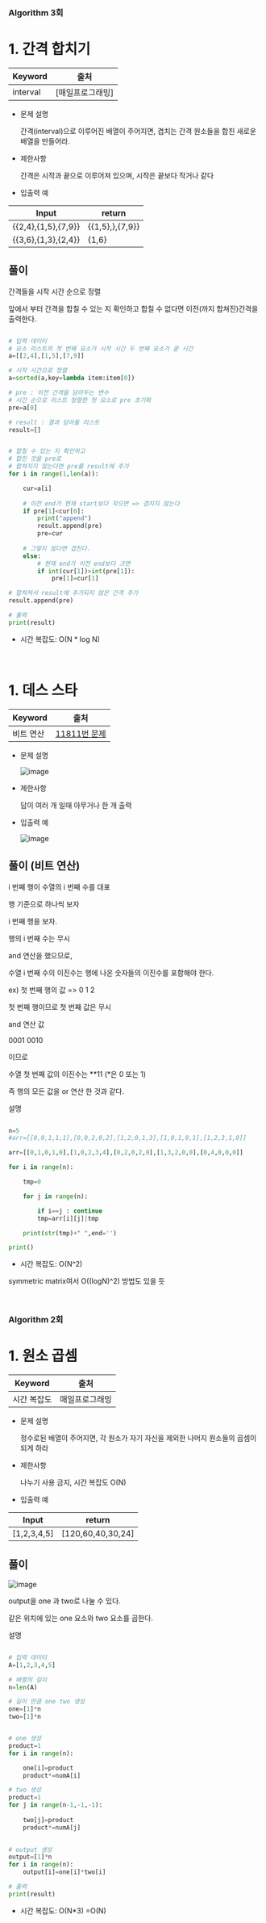 ### Algorithm 3회

# 1. 간격 합치기

Keyword|출처
-|-
interval | [매일프로그래밍]


* 문제 설명

  간격(interval)으로 이루어진 배열이 주어지면, 겹치는 간격 원소들을 합친 새로운 배열을 만들어라.

* 제한사항

  간격은 시작과 끝으로 이루어져 있으며, 시작은 끝보다 작거나 같다

* 입출력 예

Input	|return
-|-
{{2,4},{1,5},{7,9}}| {{1,5},},{7,9}}
{{3,6},{1,3},{2,4}}|{1,6}


## 풀이

간격들을 시작 시간 순으로 정렬

앞에서 부터 간격을 합칠 수 있는 지 확인하고 합칠 수 없다면 이전(까지 합쳐진)간격을 출력한다.

```python

# 입력 데이터
# 요소 리스트의 첫 번째 요소가 시작 시간 두 번째 요소가 끝 시간
a=[[2,4],[1,5],[7,9]]

# 시작 시간으로 정렬
a=sorted(a,key=lambda item:item[0])

# pre : 이전 간격을 담아두는 변수
# 시간 순으로 리스트 정렬한 첫 요소로 pre 초기화 
pre=a[0]

# result : 결과 담아둘 리스트
result=[]


# 합칠 수 있는 지 확인하고
# 합친 것을 pre로
# 합쳐지지 않는다면 pre를 result에 추가
for i in range(1,len(a)):

    cur=a[i]
    
    # 이전 end가 현재 start보다 작으면 => 겹치지 않는다
    if pre[1]<cur[0]:
        print("append")
        result.append(pre)
        pre=cur
    
    # 그렇지 않다면 겹친다.
    else:
        # 현재 end가 이전 end보다 크면
        if int(cur[1])>int(pre[1]):
            pre[1]=cur[1]

# 합쳐져서 result에 추가되지 않은 간격 추가
result.append(pre)

# 출력
print(result)
```

* 시간 복잡도: O(N * log N)

</br>

# 1. 데스 스타

Keyword|출처
-|-
비트 연산 | [11811번 문제](https://www.acmicpc.net/problem/11811)


* 문제 설명

  ![image](https://user-images.githubusercontent.com/33515697/48888375-d9f38680-ee75-11e8-97f0-55abb71961ed.png)


* 제한사항

  답이 여러 개 일때 아무거나 한 개 출력

* 입출력 예

  ![image](https://user-images.githubusercontent.com/33515697/48888395-ebd52980-ee75-11e8-957b-d0a468e6dcb6.png)


## 풀이 (비트 연산)

i 번째 행이 수열의 i 번째 수를 대표

행 기준으로 하나씩 보자

i 번째 행을 보자.

행의 i 번째 수는 무시

and 연산을 했으므로,

수열 i 번째 수의 이진수는 행에 나온 숫자들의 이진수를 포함해야 한다.

ex) 첫 번째 행의 값 => 0 1 2

첫 번째 행이므로 첫 번째 값은 무시

and 연산 값

0001
0010

이므로

수열 첫 번째 값의 이진수는 \*\*11 (\*은 0 또는 1) 

즉 행의 모든 값을 or 연산 한 것과 같다.


설명

```python

n=5
#arr=[[0,0,1,1,1],[0,0,2,0,2],[1,2,0,1,3],[1,0,1,0,1],[1,2,3,1,0]]

arr=[[0,1,0,1,0],[1,0,2,3,4],[0,2,0,2,0],[1,3,2,0,0],[0,4,0,0,0]]

for i in range(n):

    tmp=0

    for j in range(n):

        if i==j : continue
        tmp=arr[i][j]|tmp

    print(str(tmp)+" ",end='')

print()

```

* 시간 복잡도: O(N^2)

symmetric matrix여서 O((logN)^2) 방법도 있을 듯 

</br>

### Algorithm 2회

# 1. 원소 곱셈

Keyword|출처
-|-
시간 복잡도 | 매일프로그래밍


* 문제 설명

  정수로된 배열이 주어지면, 각 원소가 자기 자신을 제외한 나머지 원소들의 곱셈이 되게 하라

* 제한사항

  나누기 사용 금지, 시간 복잡도 O(N)

* 입출력 예

Input	|return
-|-
[1,2,3,4,5]| [120,60,40,30,24]


## 풀이

![image](https://user-images.githubusercontent.com/33515697/48890718-e9c29900-ee7c-11e8-9710-85d9a7a73a7a.png)

output을 one 과 two로 나눌 수 있다.

같은 위치에 있는 one 요소와 two 요소를 곱한다.


설명

```python

# 입력 데이터
A=[1,2,3,4,5]

# 배열의 길이
n=len(A)

# 길이 만큼 one two 생성
one=[1]*n
two=[1]*n


# one 생성
product=1
for i in range(n):

    one[i]=product
    product*=numA[i]

# two 생성
product=1
for j in range(n-1,-1,-1):
    
    two[j]=product
    product*=numA[j]
    

# output 생성
output=[1]*n
for i in range(n):
    output[i]=one[i]*two[i]

# 출력
print(result)
```

* 시간 복잡도: O(N\*3) =O(N)

</br>